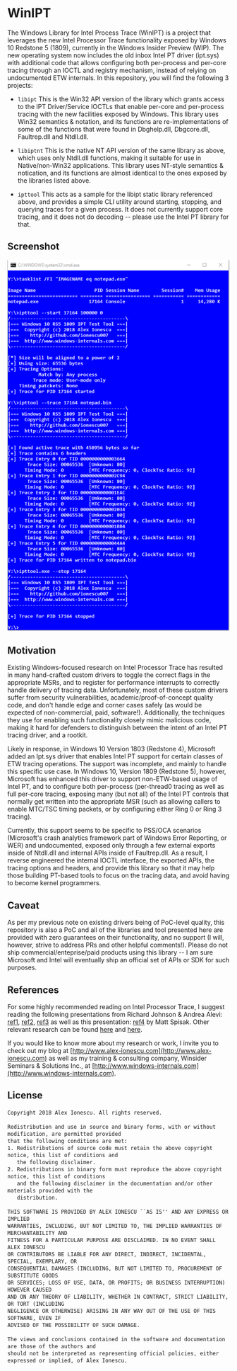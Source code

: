 # WinIPT
The Windows Library for Intel Process Trace (WinIPT) is a project that leverages the new Intel Processor Trace functionality exposed by Windows 10 Redstone 5 (1809), currently in the Windows Insider Preview (WIP). The new operating system now includes the old inbox Intel PT driver (ipt.sys) with additional code that allows configuring both per-process and per-core tracing through an IOCTL and registry mechanism, instead of relying on undocumented ETW internals. In this repository, you will find the following 3 projects:

* `libipt`
This is the Win32 API version of the library which grants access to the IPT Driver/Service IOCTLs that enable per-core and per-process tracing with the new facilities exposed by Windows. This library uses Win32 semantics & notation, and its functions are re-implementations of some of the functions that were found in Dbghelp.dll, Dbgcore.dll, Faultrep.dll and Ntdll.dll.

* `libiptnt`
This is the native NT API version of the same library as above, which uses only Ntdll.dll functions, making it suitable for use in Native/non-Win32 applications. This library uses NT-style semantics & notication, and its functions are almost identical to the ones exposed by the libraries listed above.

* `ipttool`
This acts as a sample for the libipt static library referenced above, and provides a simple CLI utility around starting, stopping, and querying traces for a given process. It does not currently support core tracing, and it does not do decoding -- please use the Intel PT library for that.

## Screenshot

![Screenshot](ipt-shot.png)

## Motivation

Existing Windows-focused research on Intel Processor Trace has resulted in many hand-crafted custom drivers to toggle the correct flags in the appropriate MSRs, and to register for performance interrupts to correctly handle delivery of tracing data. Unfortunately, most of these custom drivers suffer from security vulnerabilities, academic/proof-of-concept quality code, and don't handle edge and corner cases safely (as would be expected of non-commercial, paid, software!). Additionally, the techniques they use for enabling such functionality closely mimic malicious code, making it hard for defenders to distinguish between the intent of an Intel PT tracing driver, and a rootkit.

Likely in response, in Windows 10 Version 1803 (Redstone 4), Microsoft added an Ipt.sys driver that enables Intel PT support for certain classes of ETW tracing operations. The support was incomplete, and mainly to handle this specific use case. In Windows 10, Version 1809 (Redstone 5), however, Microsoft has enhanced this driver to support non-ETW-based usage of Intel PT, and to configure both per-process (per-thread0 tracing as well as full per-core tracing, exposing many (but not all) of the Intel PT controls that normally get written into the appropriate MSR (such as allowing callers to enable MTC/TSC timing packets, or by configuring either Ring 0 or Ring 3 tracing).

Currently, this support seems to be specific to PSS/OCA scenarios (Microsoft's crash analytics framework part of Windows Error Reporting, or WER) and undocumented, exposed only through a few external exports inside of Ntdll.dll and internal APIs inside of Faultrep.dll. As a result, I reverse engineered the internal IOCTL interface, the exported APIs, the tracing options and headers, and provide this library so that it may help those building PT-based tools to focus on the tracing data, and avoid having to become kernel programmers.

## Caveat

As per my previous note on existing drivers being of PoC-level quality, this repository is also a PoC and all of the libraries and tool presented here are provided with zero guarantees on their functionality, and no support (I will, however, strive to address PRs and other helpful comments!). Please do not ship commercial/enteprise/paid products using this library -- I am sure Microsoft and Intel will eventually ship an official set of APIs or SDK for such purposes.

## References

For some highly recommended reading on Intel Processor Trace, I suggest reading the following presentations from Richard Johnson & Andrea Alevi:  [ref1](https://googleprojectzero.blogspot.com/2018/01/reading-privileged-memory-with-side.html),  [ref2](https://googleprojectzero.blogspot.com/2018/01/reading-privileged-memory-with-side.html),  [ref3](https://googleprojectzero.blogspot.com/2018/01/reading-privileged-memory-with-side.html) as well as this presentation: [ref4](https://googleprojectzero.blogspot.com/2018/01/reading-privileged-memory-with-side.html) by Matt Spisak. Other relevant research can be found [here](https://googleprojectzero.blogspot.com/2018/01/reading-privileged-memory-with-side.html) and [here](https://googleprojectzero.blogspot.com/2018/01/reading-privileged-memory-with-side.html).

If you would like to know more about my research or work, I invite you to check out my blog at [http://www.alex-ionescu.com](http://www.alex-ionescu.com) as well as my training & consulting company, Winsider Seminars & Solutions Inc., at [http://www.windows-internals.com](http://www.windows-internals.com).

## License

```
Copyright 2018 Alex Ionescu. All rights reserved. 

Redistribution and use in source and binary forms, with or without modification, are permitted provided
that the following conditions are met: 
1. Redistributions of source code must retain the above copyright notice, this list of conditions and
   the following disclaimer. 
2. Redistributions in binary form must reproduce the above copyright notice, this list of conditions
   and the following disclaimer in the documentation and/or other materials provided with the 
   distribution. 

THIS SOFTWARE IS PROVIDED BY ALEX IONESCU ``AS IS'' AND ANY EXPRESS OR IMPLIED
WARRANTIES, INCLUDING, BUT NOT LIMITED TO, THE IMPLIED WARRANTIES OF MERCHANTABILITY AND
FITNESS FOR A PARTICULAR PURPOSE ARE DISCLAIMED. IN NO EVENT SHALL ALEX IONESCU
OR CONTRIBUTORS BE LIABLE FOR ANY DIRECT, INDIRECT, INCIDENTAL, SPECIAL, EXEMPLARY, OR
CONSEQUENTIAL DAMAGES (INCLUDING, BUT NOT LIMITED TO, PROCUREMENT OF SUBSTITUTE GOODS
OR SERVICES; LOSS OF USE, DATA, OR PROFITS; OR BUSINESS INTERRUPTION) HOWEVER CAUSED
AND ON ANY THEORY OF LIABILITY, WHETHER IN CONTRACT, STRICT LIABILITY, OR TORT (INCLUDING
NEGLIGENCE OR OTHERWISE) ARISING IN ANY WAY OUT OF THE USE OF THIS SOFTWARE, EVEN IF
ADVISED OF THE POSSIBILITY OF SUCH DAMAGE.

The views and conclusions contained in the software and documentation are those of the authors and
should not be interpreted as representing official policies, either expressed or implied, of Alex Ionescu.
```
